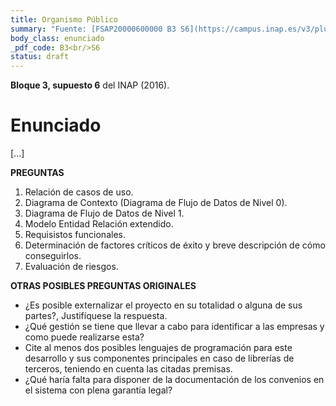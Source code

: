 ```yaml
---
title: Organismo Público
summary: "Fuente: [FSAP20000600000 B3 S6](https://campus.inap.es/v3/pluginfile.php/1664904/mod_folder/content/0/Supuesto%206.pdf) ([Solución](https://campus.inap.es/v3/pluginfile.php/1664904/mod_folder/content/0/Soluci%C3%B3n%20Supuesto%206.pdf))"
body_class: enunciado
_pdf_code: B3<br/>S6
status: draft
---
```


**Bloque 3, supuesto 6** del INAP (2016).

# Enunciado

[...]

**PREGUNTAS**

1. Relación de casos de uso.
2. Diagrama de Contexto (Diagrama de Flujo de Datos de Nivel 0).
3. Diagrama de Flujo de Datos de Nivel 1.
4. Modelo Entidad Relación extendido.
5. Requisistos funcionales.
6. Determinación de factores críticos de éxito y breve descripción de cómo conseguirlos.
7. Evaluación de riesgos.

**OTRAS POSIBLES PREGUNTAS ORIGINALES**

* ¿Es posible externalizar el proyecto en su totalidad o alguna de sus partes?, Justifíquese la respuesta.
* ¿Qué gestión se tiene que llevar a cabo para identificar a las empresas y como puede realizarse esta?
* Cite al menos dos posibles lenguajes de programación para este desarrollo y sus
componentes principales en caso de librerías de terceros, teniendo en cuenta las citadas
premisas.
* ¿Qué haría falta para disponer de la documentación de los convenios en el sistema con plena garantía legal?
